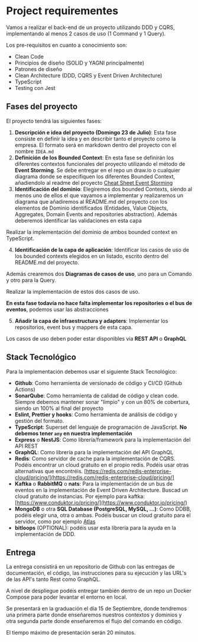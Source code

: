 # Project requirementes

Vamos a realizar el back-end de un proyecto utilizando DDD y CQRS, implementando al menos 2 casos de uso (1 Command y 1 Query).

Los pre-requisitos en cuanto a conocimiento son:

- Clean Code
- Principios de diseño (SOLID y YAGNI principalmente)
- Patrones de diseño
- Clean Architecture (DDD, CQRS y Event Driven Architecture)
- TypeScript
- Testing con Jest

## Fases del proyecto

El proyecto tendrá las siguientes fases:

1. **Descripción e idea del proyecto (Domingo 23 de Julio)**: Esta fase consiste en definir la idea y en describir tanto el proyecto como la empresa. El formato será en markdown dentro del proyecto con el nombre `IDEA.md`
2. **Definición de los Bounded Context**: En esta fase se definirán los diferentes contextos funcionales del proyecto utilizando el método de **Event Storming**. Se debe entregar en el repo un draw.io o cualquier diagrama donde se especifiquen los diferentes Bounded Context, añadiendolo al readme del proyecto [Cheat Sheet Event Storming](https://github.com/ddd-crew/eventstorming-glossary-cheat-sheet)
3. **Identificación del dominio**: Elegiremos dos bounded Contexts, siendo al menos uno de ellos el que vayamos a implementar y realizaremos un diagrama que añadiremos al README.md del proyecto con los elementos de Dominio identificados (Entidades, Value Objects, Aggregates, Domain Events and repositories abstraction). Además deberemos identificar las validaciones en esta capa

Realizar la implementación del dominio de ambos bounded context en TypeScript.

4. **Identificación de la capa de aplicación**: Identificar los casos de uso de los bounded contexts elegidos en un listado, escrito dentro del README.md del proyecto.

Además crearemos dos **Diagramas de casos de uso**, uno para un Comando y otro para la Query.

Realizar la implementación de estos dos casos de uso. 

**En esta fase todavía no hace falta implementar los repositories o el bus de eventos**, podemos usar las abstracciones

5. **Añadir la capa de infraestructura y adapters**: Implementar los repositorios, event bus y mappers de esta capa.

Los casos de uso deben poder estar disponibles via **REST API** o **GraphQL**

## Stack Tecnológico

Para la implementación debemos usar el siguiente Stack Tecnológico:

- **Github**: Como herramienta de versionado de código y CI/CD (Github Actions)
- **SonarQube**: Como herramienta de calidad de código y clean code. Siempre debemos mantener sonar "limpio" y con un 80% de cobertura, siendo un 100% al final del proyecto
- **Eslint, Prettier y hooks**: Como herramienta de análisis de código y gestión del formato.
- **TypeScript**: Superset del lenguaje de programación de JavaScript. **No debemos tener `any` en nuestra implementación**
- **Express** o **NestJS**: Como librería/framework para la implementación del API REST
- **GraphQL**: Como librería para la implementación del API GraphQL
- **Redis**: Como servidor de cache para la implementación de CQRS. Podéis encontrar un cloud gratuito en el propio redis. Podéis usar otras alternativas que encontréis. [https://redis.com/redis-enterprise-cloud/pricing/](https://redis.com/redis-enterprise-cloud/pricing/]
- **Kaftka** o **RabbitMQ** o **nats**: Para la implementación de un bus de eventos en la implementación de Event Driven Architecture. Buscad un cloud gratuito de instancias. Por ejemplo para kaftka: [https://www.conduktor.io/pricing/](https://www.conduktor.io/pricing/)
- **MongoDB** o otra **SQL Database (PostgreSQL, MySQL, ...)**: Como DDBB, podéis elegir una, otra o ambas. Podéis buscar un cloud gratuito para el servidor, como por ejemplo [Atlas](https://www.mongodb.com/es/atlas/database)
- **bitloops** (OPTIONAL): podéis usar esta librería para la ayuda en la implementación de DDD.

## Entrega

La entrega consistirá en un repositorio de Github con las entregas de documentación, el código, las instrucciones para su ejecución y las URL's de las API's tanto Rest como GraphQL.

A nivel de despliegue podéis entregar también dentro de un repo un Docker Compose para poder levantar el entorno en local.

Se presentará en la graduación el día 15 de Septiembre, donde tendremos una primera parte donde enseñaremos nuestros contextos y dominios y otra segunda parte donde enseñaremos el flujo del comando en código.

El tiempo máximo de presentación serán 20 minutos.

